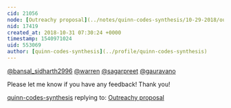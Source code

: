 ```yaml
---
cid: 21056
node: [Outreachy proposal](../notes/quinn-codes-synthesis/10-29-2018/outreachy-proposal)
nid: 17419
created_at: 2018-10-31 07:30:24 +0000
timestamp: 1540971024
uid: 553069
author: [quinn-codes-synthesis](../profile/quinn-codes-synthesis)
---
```


[@bansal_sidharth2996](/profile/bansal_sidharth2996) [@warren](/profile/warren) [@sagarpreet](/profile/sagarpreet) [@gauravano](/profile/gauravano)

Please let me know if you have any feedback! Thank you!

[quinn-codes-synthesis](../profile/quinn-codes-synthesis) replying to: [Outreachy proposal](../notes/quinn-codes-synthesis/10-29-2018/outreachy-proposal)

